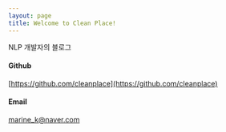 ```yaml
---
layout: page
title: Welcome to Clean Place!
---
```


NLP 개발자의 블로그

#### Github

[https://github.com/cleanplace](https://github.com/cleanplace)

#### Email

[marine_k@naver.com](marine_k@naver.com)


